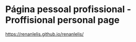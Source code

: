 # Página pessoal profissional - Proffisional personal page

<https://renanlelis.github.io/renanlelis/>
